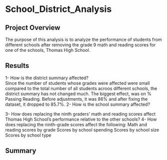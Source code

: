 # School_District_Analysis
## Project Overview
The purpose of this analysis is to analyze the performance of students from different schools after removing the grade 9 math and reading scores for one of the schools, Thomas High School. 
## Results
1- How is the district summary affected?  
Since the number of students whose grades were affected were small compared to the total number of all students acroos different schools, the district summary has not changed much. The biggest effect, was on % Passing Reading. Before adjustments, it was 86% and after fixing the dataset, it dropped to 85.7%. 
2- How is the school summary affected?  

3- How does replacing the ninth graders’ math and reading scores affect Thomas High School’s performance relative to the other schools?
4- How does replacing the ninth-grade scores affect the following:
Math and reading scores by grade
Scores by school spending
Scores by school size
Scores by school type
## Summary

